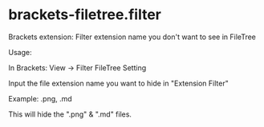 brackets-filetree.filter
========================

Brackets extension: Filter extension name you don't want to see in FileTree

Usage: 

In Brackets: View -> Filter FileTree Setting

Input the file extension name you want to hide in "Extension Filter"

Example: .png, .md

This will hide the ".png" & ".md" files.